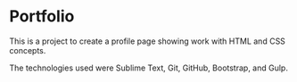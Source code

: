 # Portfolio

This is a project to create a profile page showing work with HTML and CSS concepts.  

The technologies used were Sublime Text, Git, GitHub, Bootstrap, and Gulp.

